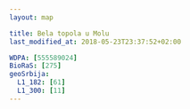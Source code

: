 ```yaml
---
layout: map

title: Bela topola u Molu
last_modified_at: 2018-05-23T23:37:52+02:00

WDPA: [555589024]
BioRaS: [275]
geoSrbija:
  L1_182: [61]
  L1_300: [11]
---
```

